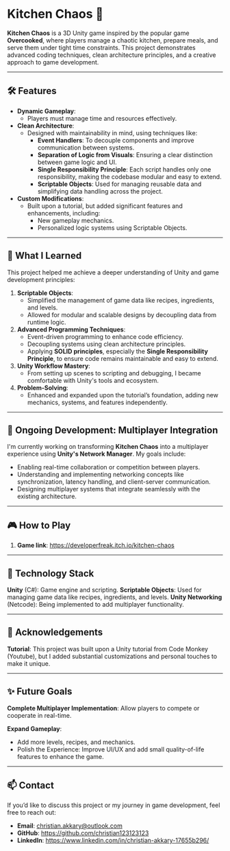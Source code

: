# Kitchen Chaos 🍳

**Kitchen Chaos** is a 3D Unity game inspired by the popular game **Overcooked**, where players manage a chaotic kitchen, prepare meals, and serve them under tight time constraints. This project demonstrates advanced coding techniques, clean architecture principles, and a creative approach to game development.

---

## 🛠 Features

- **Dynamic Gameplay**:
  - Players must manage time and resources effectively.
- **Clean Architecture**:
  - Designed with maintainability in mind, using techniques like:
    - **Event Handlers**: To decouple components and improve communication between systems.
    - **Separation of Logic from Visuals**: Ensuring a clear distinction between game logic and UI.
    - **Single Responsibility Principle**: Each script handles only one responsibility, making the codebase modular and easy to extend.
    - **Scriptable Objects**: Used for managing reusable data and simplifying data handling across the project.
- **Custom Modifications**:
  - Built upon a tutorial, but added significant features and enhancements, including:
    - New gameplay mechanics.
    - Personalized logic systems using Scriptable Objects.

---

## 🚀 What I Learned

This project helped me achieve a deeper understanding of Unity and game development principles:

1. **Scriptable Objects**:
   - Simplified the management of game data like recipes, ingredients, and levels.
   - Allowed for modular and scalable designs by decoupling data from runtime logic.
2. **Advanced Programming Techniques**:
   - Event-driven programming to enhance code efficiency.
   - Decoupling systems using clean architecture principles.
   - Applying **SOLID principles**, especially the **Single Responsibility Principle**, to ensure code remains maintainable and easy to extend.
3. **Unity Workflow Mastery**:
   - From setting up scenes to scripting and debugging, I became comfortable with Unity's tools and ecosystem.
4. **Problem-Solving**:
   - Enhanced and expanded upon the tutorial’s foundation, adding new mechanics, systems, and features independently.

---

## 🔧 Ongoing Development: Multiplayer Integration

I'm currently working on transforming **Kitchen Chaos** into a multiplayer experience using **Unity's Network Manager**. My goals include:

- Enabling real-time collaboration or competition between players.
- Understanding and implementing networking concepts like synchronization, latency handling, and client-server communication.
- Designing multiplayer systems that integrate seamlessly with the existing architecture.

---

## 🎮 How to Play

1. **Game link**:
   https://developerfreak.itch.io/kitchen-chaos

---

## 🧰 Technology Stack

**Unity** (C#): Game engine and scripting.
**Scriptable Objects**: Used for managing game data like recipes, ingredients, and levels.
**Unity Networking** (Netcode): Being implemented to add multiplayer functionality.

---

## 🙏 Acknowledgements

**Tutorial**: This project was built upon a Unity tutorial from Code Monkey (Youtube), but I added substantial customizations and personal touches to make it unique.

---

## ✨ Future Goals

**Complete Multiplayer Implementation**: Allow players to compete or cooperate in real-time.

**Expand Gameplay**:

- Add more levels, recipes, and mechanics.
- Polish the Experience: Improve UI/UX and add small quality-of-life features to enhance the game.

---

## 📫 Contact

If you’d like to discuss this project or my journey in game development, feel free to reach out:

- **Email**: christian.akkary@outlook.com
- **GitHub**: https://github.com/christian123123123
- **LinkedIn**: https://www.linkedin.com/in/christian-akkary-17655b296/
